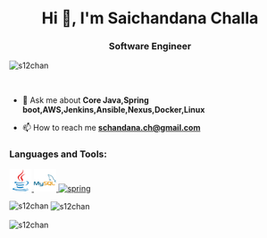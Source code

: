 <h1 align="center">Hi 👋, I'm Saichandana Challa</h1>
<h3 align="center">Software Engineer</h3>

<p align="left"> <img src="https://komarev.com/ghpvc/?username=s12chan&label=Profile%20views&color=0e75b6&style=flat" alt="s12chan" /> </p>

<p align="left"> <a href="https://twitter.com/" target="blank"><img src="https://img.shields.io/twitter/follow/?logo=twitter&style=for-the-badge" alt="" /></a> </p>



- 💬 Ask me about **Core Java,Spring boot,AWS,Jenkins,Ansible,Nexus,Docker,Linux**

- 📫 How to reach me **schandana.ch@gmail.com**


<p align="left">
</p>

<h3 align="left">Languages and Tools:</h3>
<p align="left"> <a href="https://www.java.com" target="_blank" rel="noreferrer"> <img src="https://raw.githubusercontent.com/devicons/devicon/master/icons/java/java-original.svg" alt="java" width="40" height="40"/> </a> <a href="https://www.mysql.com/" target="_blank" rel="noreferrer"> <img src="https://raw.githubusercontent.com/devicons/devicon/master/icons/mysql/mysql-original-wordmark.svg" alt="mysql" width="40" height="40"/> </a> <a href="https://spring.io/" target="_blank" rel="noreferrer"> <img src="https://www.vectorlogo.zone/logos/springio/springio-icon.svg" alt="spring" width="40" height="40"/> </a> </p>

<p><img align="left" src="https://github-readme-stats.vercel.app/api/top-langs?username=s12chan&show_icons=true&locale=en&layout=compact" alt="s12chan" /></p>

<p>&nbsp;<img align="center" src="https://github-readme-stats.vercel.app/api?username=s12chan&show_icons=true&locale=en" alt="s12chan" /></p>

<p><img align="center" src="https://github-readme-streak-stats.herokuapp.com/?user=s12chan&" alt="s12chan" /></p>
